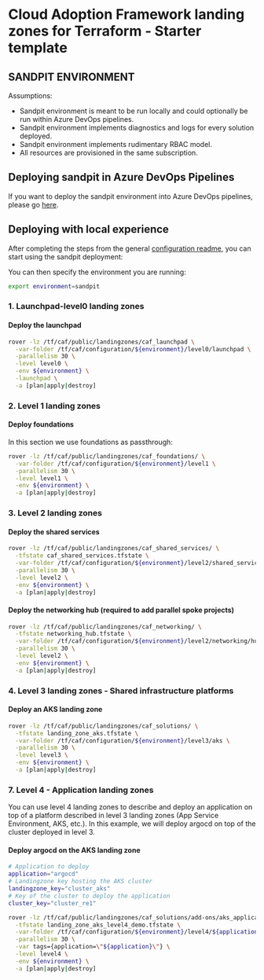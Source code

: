 # Cloud Adoption Framework landing zones for Terraform - Starter template

## SANDPIT ENVIRONMENT

Assumptions:

- Sandpit environment is meant to be run locally and could optionally be run within Azure DevOps pipelines.
- Sandpit environment implements diagnostics and logs for every solution deployed.
- Sandpit environment implements rudimentary RBAC model.
- All resources are provisioned in the same subscription.

## Deploying sandpit in Azure DevOps Pipelines

If you want to deploy the sandpit environment into Azure DevOps pipelines, please go [here](./pipelines/README-pipelines.md).

## Deploying with local experience

After completing the steps from the general [configuration readme](../README.md), you can start using the sandpit deployment:

You can then specify the environment you are running:

```bash
export environment=sandpit
```

### 1. Launchpad-level0 landing zones

#### Deploy the launchpad

```bash
rover -lz /tf/caf/public/landingzones/caf_launchpad \
  -var-folder /tf/caf/configuration/${environment}/level0/launchpad \
  -parallelism 30 \
  -level level0 \
  -env ${environment} \
  -launchpad \
  -a [plan|apply|destroy]
```

### 2. Level 1 landing zones

#### Deploy foundations

In this section we use foundations as passthrough:

```bash
rover -lz /tf/caf/public/landingzones/caf_foundations/ \
  -var-folder /tf/caf/configuration/${environment}/level1 \
  -parallelism 30 \
  -level level1 \
  -env ${environment} \
  -a [plan|apply|destroy]
```

### 3. Level 2 landing zones

#### Deploy the shared services

```bash
rover -lz /tf/caf/public/landingzones/caf_shared_services/ \
  -tfstate caf_shared_services.tfstate \
  -var-folder /tf/caf/configuration/${environment}/level2/shared_services \
  -parallelism 30 \
  -level level2 \
  -env ${environment} \
  -a [plan|apply|destroy]
```

#### Deploy the networking hub (required to add parallel spoke projects)

```bash
rover -lz /tf/caf/public/landingzones/caf_networking/ \
  -tfstate networking_hub.tfstate \
  -var-folder /tf/caf/configuration/${environment}/level2/networking/hub \
  -parallelism 30 \
  -level level2 \
  -env ${environment} \
  -a [plan|apply|destroy]
```

### 4. Level 3 landing zones - Shared infrastructure platforms

#### Deploy an AKS landing zone

```bash
rover -lz /tf/caf/public/landingzones/caf_solutions/ \
  -tfstate landing_zone_aks.tfstate \
  -var-folder /tf/caf/configuration/${environment}/level3/aks \
  -parallelism 30 \
  -level level3 \
  -env ${environment} \
  -a [plan|apply|destroy]
```

### 7. Level 4 - Application landing zones

You can use level 4 landing zones to describe and deploy an application on top of a platform described in level 3 landing zones (App Service Environment, AKS, etc.). In this example, we will deploy argocd on top of the cluster deployed in level 3.

#### Deploy argocd on the AKS landing zone

```bash
# Application to deploy
application="argocd"
# Landingzone key hosting the AKS cluster
landingzone_key="cluster_aks"
# Key of the cluster to deploy the application
cluster_key="cluster_re1"

rover -lz /tf/caf/public/landingzones/caf_solutions/add-ons/aks_applications \
  -tfstate landing_zone_aks_level4_demo.tfstate \
  -var-folder /tf/caf/configuration/${environment}/level4/${application} \
  -parallelism 30 \
  -var tags={application=\"${application}\"} \
  -level level4 \
  -env ${environment} \
  -a [plan|apply|destroy]
```
